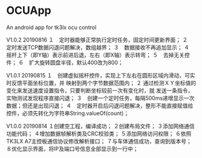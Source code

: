 # OCUApp
An android app for tk3lx ocu control

V1.0.2   20190816
１　定时器能够正常执行定时任务，固定时间更新界面；
２　定时发送TCP数据闪退问题解决，数组越界；
３　数据接收不再追加显示；
４　摇杆上下（即Y轴）表示前进后退，左右（即X轴）表示转弯；
５　去掉无关控件；
６　扩大旋转圆盘半径，默认400改为800；


V1.0.1   20190815
１　创建虚拟摇杆控件，实现上下左右在圆形区域内滑动，可实时反馈平面坐标位置，并
映射到两个字节数据范围内；
２ 通过检测ＸＹ坐标值的变化来发送速度设置指令，只要判断坐标较前一次有变化时，就
发送一条指令，实物测试发现程序直接闪退；
３　创建一个定时任务，每隔500ms递增显示一次数据；但还是出现闪退；
４　定时器开启后闪退问题解决，整形不能直接赋值给控件，必须先转化为字符串String.valueOf(count)；

V1.0.0   20190814
１创建空工程，编译成功；
２创建布局文件；
３添加网络通信功能代码；
４增加数据帧解析类及CRC校验类；
５添加网络访问权限；
６依照TK3LX A7主控板通信协议修改解析接口；
７与车体通信成功，查询到版本号；
８优化显示界面，将IP及端口号信息全部显示到一行中；

